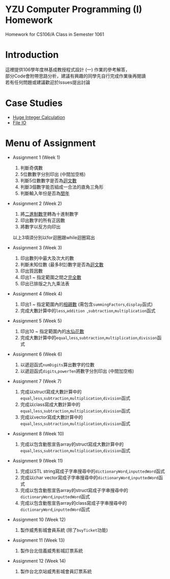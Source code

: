 # YZU Computer Programming (I) Homework
Homework for CS106/A Class in Semester 1061

# Introduction
這裡提供106學年度林基成教授程式設計 (一) 作業的參考解答，   
部分Code會附帶思路分析，建議有興趣的同學先自行完成作業後再閱讀   
若有任何問題或建議歡迎於Issues提出討論

# Case Studies
* [Huge Integer Calculation](https://github.com/tomy0000000/YZU-Computer-Programming-I-Homework/blob/master/Case%20Studies/Huge%20Integer%20Calculation/README.md)
* [File IO](https://github.com/tomy0000000/YZU-Computer-Programming-I-Homework/blob/master/Case%20Studies/File%20IO/README.md)

# Menu of Assignment
* Assignment 1 (Week 1)
	1. 判斷奇偶數
	2. 5位數數字分別印出 (中間加空格)
	3. 判斷5位數數字是否為[迴文數](https://zh.wikipedia.org/wiki/回文数)
	4. 判斷3個數字能否組成一合法的直角三角形
	5. 判斷輸入年份是否為[閏年](https://zh.wikipedia.org/wiki/闰年)
* Assignment 2 (Week 2)
	1. 將[二進制數字](https://zh.wikipedia.org/wiki/二进制#.E4.BA.8C.E8.BF.9B.E6.95.B8.E8.BD.AC.E6.88.90.E5.8D.81.E8.BF.9B.E6.95.B8)轉為十進制數字
	2. 印出數字的所有正因數
	3. 將數字以反方向印出
	
	以上3項須分別以for迴圈跟while迴圈寫出
* Assignment 3 (Week 3)
	1. 印出數列中最大及次大的數
	2. 判斷未知位數 (最多8位)數字是否為[迴文數](https://zh.wikipedia.org/wiki/回文数)
	3. 印出質因數
	4. 印出1 ~ 指定範圍之間之[完全數](https://zh.wikipedia.org/wiki/完全数)
	5. 印出已排版之九九乘法表
* Assignment 4 (Week 4)
	1. 印出1 ~ 指定範圍內的[相親數](https://zh.wikipedia.org/wiki/相亲数) (需包含`summingFactors`,`display`函式)
	2. 完成大數計算中的`less`,`addition `,`subtraction`,`multiplication`函式
* Assignment 5 (Week 5)
	1. 印出10 ~ 指定範圍內的[水仙花數](https://zh.wikipedia.org/wiki/水仙花数)
	2. 完成大數計算中的`equal`,`less`,`subtraction`,`multiplication`,`division`函式
* Assignment 6 (Week 6)
	1. 以遞迴函式`numDigits`算出數字的位數
	2. 以遞迴函式`digits`,`powerTen`將數字分別印出 (中間加空格)
* Assignment 7 (Week 7)
	1. 完成以struct寫成大數計算中的`equal`,`less`,`subtraction`,`multiplication`,`division`函式
	2. 完成以class寫成大數計算中的`equal`,`less`,`subtraction`,`multiplication`,`division`函式
	3. 完成以vector寫成大數計算中的`equal`,`less`,`subtraction`,`multiplication`,`division`函式
* Assignment 8 (Week 10)
	1. 完成以包含動態宣告array的struct寫成大數計算中的`equal`,`less`,`subtraction`,`multiplication`,`division`函式
* Assignment 9 (Week 11)
	1. 完成以STL string寫成子字串搜尋中的`dictionaryWord`,`inputtedWord`函式
	2. 完成以char vector寫成子字串搜尋中的`dictionaryWord`,`inputtedWord`函式
	3. 完成以包含動態宣告array的struct寫成子字串搜尋中的`dictionaryWord`,`inputtedWord`函式
	4. 完成以包含動態宣告array的class寫成子字串搜尋中的`dictionaryWord`,`inputtedWord`函式
* Assignment 10 (Week 12)
	1. 製作威秀影城會員系統 (除了`buyTicket`功能)
* Assignment 11 (Week 13)
	1. 製作台北信義威秀影城訂票系統
* Assignment 12 (Week 14)
	1.	製作台北京站威秀影城會員訂票系統